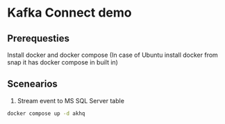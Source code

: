# Kafka Connect demo

## Prerequesties

Install docker and docker compose
(In case of Ubuntu install docker from snap it has docker compose in built in)


## Scenearios

1.  Stream event to MS SQL Server table

```bash
docker compose up -d akhq
```




